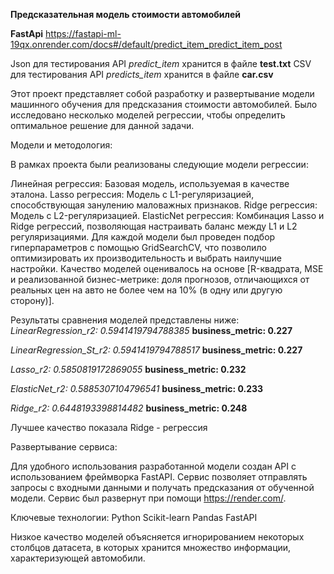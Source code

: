 **Предсказательная модель стоимости автомобилей**

**FastApi** https://fastapi-ml-19qx.onrender.com/docs#/default/predict_item_predict_item_post

Json для тестирования API *predict_item* хранится в файле **test.txt**
CSV для тестирования API *predicts_item* хранится в файле **car.csv**

Этот проект представляет собой разработку и развертывание модели машинного обучения для предсказания стоимости автомобилей.
Было исследовано несколько моделей регрессии, чтобы определить оптимальное решение для данной задачи.

Модели и методология:

В рамках проекта были реализованы следующие модели регрессии:

Линейная регрессия: Базовая модель, используемая в качестве эталона.
Lasso регрессия: Модель с L1-регуляризацией, способствующая занулению маловажных признаков.
Ridge регрессия: Модель с L2-регуляризацией.
ElasticNet регрессия: Комбинация Lasso и Ridge регрессий, позволяющая настраивать баланс между L1 и L2 регуляризациями.
Для каждой модели был проведен подбор гиперпараметров с помощью GridSearchCV, что позволило оптимизировать их производительность и выбрать наилучшие настройки. 
Качество моделей оценивалось на основе [R-квадрата, MSE и реализованной бизнес-метрике: доля прогнозов, отличающихся от реальных цен на авто не более чем на 10% (в одну или другую сторону)]. 

Результаты сравнения моделей представлены ниже:
*LinearRegression_r2: 0.5941419794788385*
**business_metric: 0.227** 

*LinearRegression_St_r2: 0.5941419794788517*
**business_metric: 0.227**

*Lasso_r2: 0.5850819172869055*
**business_metric: 0.232**

*ElasticNet_r2: 0.5885307104796541*
**business_metric: 0.233**

*Ridge_r2: 0.6448193398814482*
**business_metric: 0.248**

Лучшее качество показала Ridge - регрессия

Развертывание сервиса:

Для удобного использования разработанной модели создан API с использованием фреймворка FastAPI. Сервис позволяет отправлять запросы с входными данными и получать предсказания от обученной модели. 
Сервис был развернут при помощи https://render.com/.

Ключевые технологии:
Python
Scikit-learn
Pandas
FastAPI

Низкое качество моделей объясняется игнорированием некоторых столбцов датасета, в которых хранится множество информации, характеризующей автомобили.
